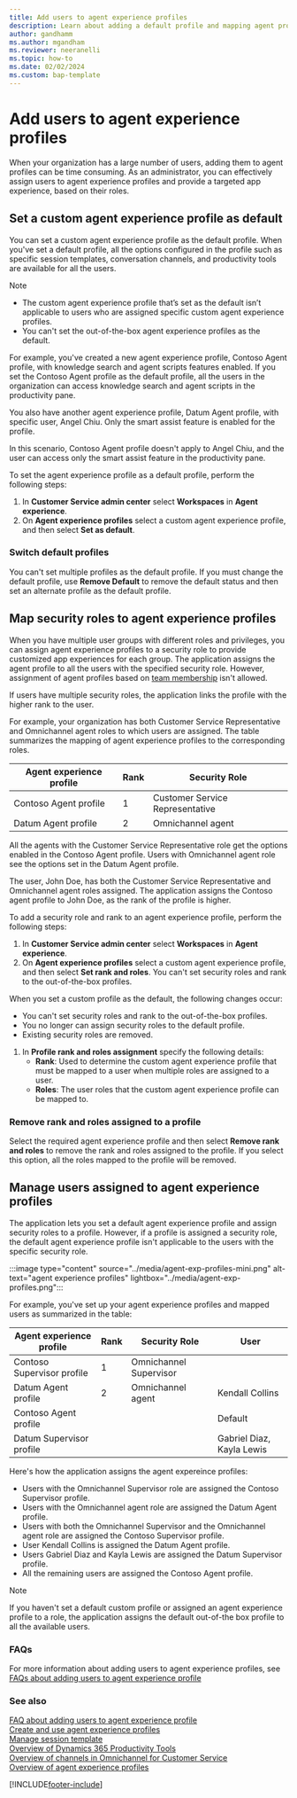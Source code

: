 ```yaml
---
title: Add users to agent experience profiles
description: Learn about adding a default profile and mapping agent profiles to security roles.
author: gandhamm 
ms.author: mgandham
ms.reviewer: neeranelli
ms.topic: how-to
ms.date: 02/02/2024
ms.custom: bap-template 
---
```


# Add users to agent experience profiles

When your organization has a large number of users, adding them to agent profiles can be time consuming. As an administrator, you can effectively assign users to agent experience profiles and provide a targeted app experience, based on their roles.

## Set a custom agent experience profile as default

You can set a custom agent experience profile as the default profile. When you've set a default profile, all the options configured in the profile such as specific session templates, conversation channels, and productivity tools are available for all the users.

> [!NOTE]
> - The custom agent experience profile that’s set as the default isn’t applicable to users who are assigned specific custom agent experience profiles.
> - You can't set the out-of-the-box agent experience profiles as the default.

For example, you've created a new agent experience profile, Contoso Agent profile, with knowledge search and agent scripts features enabled. If you set the Contoso Agent profile as the default profile, all the users in the organization can access knowledge search and agent scripts in the productivity pane.

You also have another agent experience profile, Datum Agent profile, with specific user, Angel Chiu. Only the smart assist feature is enabled for the profile.

In this scenario, Contoso Agent profile doesn't apply to Angel Chiu, and the user can access only the smart assist feature in the productivity pane.

To set the agent experience profile as a default profile, perform the following steps:

1. In **Customer Service admin center** select **Workspaces** in **Agent experience**.
1. On **Agent experience profiles** select a custom agent experience profile, and then select  **Set as default**.

### Switch default profiles

You can't set multiple profiles as the default profile. If you must change the default profile, use **Remove Default** to remove the default status and then set an alternate profile as the default profile.

## Map security roles to agent experience profiles

When you have multiple user groups with different roles and privileges, you can assign agent experience profiles to a security role to provide customized app experiences for each group. The application assigns the agent profile to all the users with the specified security role. However, assignment of agent profiles based on [team membership](/power-platform/admin/create-edit-business-units#change-the-business-unit-for-a-team) isn't allowed.

If users have multiple security roles, the application links the profile with the higher rank to the user. 

For example, your organization has both Customer Service Representative and Omnichannel agent roles to which users are assigned. The table summarizes the mapping of agent experience profiles to the corresponding roles.

|Agent experience profile   | Rank  | Security Role|
|----------|-----------|------------|
| Contoso Agent profile     |1 | Customer Service Representative |
| Datum Agent profile |2   |  Omnichannel agent |

All the agents with the Customer Service Representative role get the options enabled in the Contoso Agent profile. Users with Omnichannel agent role see the options set in the Datum Agent profile. 

The user, John Doe, has both the Customer Service Representative and Omnichannel agent roles assigned. The application assigns the Contoso agent profile to John Doe, as the rank of the profile is higher.

To add a security role and rank to an agent experience profile, perform the following steps:

1. In **Customer Service admin center** select **Workspaces** in **Agent experience**.
1. On **Agent experience profiles** select a custom agent experience profile, and then select  **Set rank and roles**. You can't set security roles and rank to the out-of-the-box profiles.

When you set a custom profile as the default, the following changes occur:
 - You can't set security roles and rank to the out-of-the-box profiles.
 - You no longer can assign security roles to the default profile.
 - Existing security roles are removed.

1. In **Profile rank and roles assignment** specify the following details:
     - **Rank**: Used to determine the custom agent experience profile that must be mapped to a user when multiple roles are assigned to a user.
     - **Roles**: The user roles that the custom agent experience profile can be mapped to.

### Remove rank and roles assigned to a profile

Select the required agent experience profile and then select **Remove rank and roles** to remove the rank and roles assigned to the profile.  If you select this option, all the roles mapped to the profile will be removed.

## Manage users assigned to agent experience profiles

The application lets you set a default agent experience profile and assign security roles to a profile. However, if a profile is assigned a security role, the default agent experience profile isn't applicable to the users with the specific security role.

:::image type="content" source="../media/agent-exp-profiles-mini.png" alt-text="agent experience profiles" lightbox="../media/agent-exp-profiles.png":::

For example, you've set up your agent experience profiles and mapped users as summarized in the table:

|Agent experience profile   | Rank  | Security Role|User |
|----------|-----------|------------|---------------|
| Contoso Supervisor profile     |1 | Omnichannel Supervisor | |
| Datum Agent profile |2   | Omnichannel agent | Kendall Collins|
| Contoso Agent profile | | | Default|
| Datum Supervisor profile | | | Gabriel Diaz, Kayla Lewis|

Here's how the application assigns the agent expereince profiles:

- Users with the Omnichannel Supervisor role are assigned the Contoso Supervisor profile.
- Users with the Omnichannel agent role are assigned the Datum Agent profile.
- Users with both the Omnichannel Supervisor and the Omnichannel agent role are assigned the Contoso Supervisor profile.
- User Kendall Collins is assigned the Datum Agent profile.
- Users Gabriel Diaz and Kayla Lewis are assigned the Datum Supervisor profile.
- All the remaining users are assigned the Contoso Agent profile.

> [!NOTE]
> If you haven't set a default custom profile or assigned an agent experience profile to a role, the application assigns the default out-of-the box profile to all the available users.

### FAQs

For more information about adding users to agent experience profiles, see [FAQs about adding users to agent experience profile](faq-agent-experience-profile.md)

### See also

[FAQ about adding users to agent experience profile](faq-agent-experience-profile.md)<br>
[Create and use agent experience profiles](create-agent-experience-profile.md)<br>
[Manage session template](session-templates.md)  
[Overview of Dynamics 365 Productivity Tools](productivity-tools.md)  
[Overview of channels in Omnichannel for Customer Service](../use/channels.md)  
[Overview of agent experience profiles](overview.md)  

[!INCLUDE[footer-include](../../includes/footer-banner.md)]

